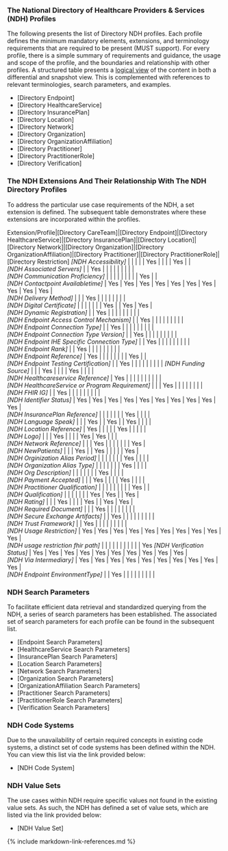 ### The National Directory of Healthcare Providers & Services (NDH) Profiles
The following presents the list of Directory NDH profiles. Each profile defines the minimum mandatory elements, extensions, and terminology requirements that are required to be present (MUST support). For every profile, there is a simple summary of  requirements and guidance, the usage and scope of the profile, and the boundaries and relationship with other profiles. A structured table presents a [logical view](https://hl7.org/fhir/R4/formats.html#table) of the content in both a differential and snapshot view. This is complemented with references to relevant terminologies, search parameters, and examples.

* [Directory Endpoint]
* [Directory HealthcareService]
* [Directory InsurancePlan]
* [Directory Location]
* [Directory Network]
* [Directory Organization]
* [Directory OrganizationAffiliation]
* [Directory Practitioner]
* [Directory PractitionerRole]
* [Directory Verification]

### The NDH Extensions And Their Relationship With The NDH Directory Profiles
To address the particular use case requirements of the NDH, a set extension is defined. The subsequent table demonstrates where these extensions are incorporated within the profiles.
<style>
    th{border: solid 2px lightgrey;}
    td{border: solid 2px lightgrey;}
</style>

Extension/Profile|[Directory CareTeam]|[Directory Endpoint]|[Directory HealthcareService]|[Directory InsurancePlan]|[Directory Location]|[Directory Network]|[Directory Organization]|[Directory OrganizationAffiliation]|[Directory Practitioner]|[Directory PractitionerRole]|[Directory Restriction]
*[NDH Accessibility]*                            |     |     |     |     | Yes |     |     |     | Yes |     |     
*[NDH Associated Servers]*                       |     | Yes |     |     |     |     |     |     |     |     |        
*[NDH Communication Proficiency]*                |     |     |     |     |     |     |     |     | Yes |     |     
*[NDH Contactpoint Availabletime]*               | Yes | Yes | Yes | Yes | Yes | Yes | Yes | Yes | Yes | Yes |     
*[NDH Delivery Method]*                          |     |     | Yes |     |     |     |     |     |     |     |     
*[NDH Digital Certificate]*                      |     |     |     |     |     |     | Yes |     | Yes | Yes |     
*[NDH Dynamic Registration]*                     |     | Yes |     |     |     |     |     |     |     |     |     
*[NDH Endpoint Access Control Mechanism]*        |     | Yes |     |     |     |     |     |     |     |     |     
*[NDH Endpoint Connection Type]*                 |     | Yes |     |     |     |     |     |     |     |     |     
*[NDH Endpoint Connection Type Version]*         |     | Yes |     |     |     |     |     |     |     |     |     
*[NDH Endpoint IHE Specific Connection Type]*    |     | Yes |     |     |     |     |     |     |     |     |     
*[NDH Endpoint Rank]*                            |     | Yes |     |     |     |     |     |     |     |     |     
*[NDH Endpoint Reference]*                       | Yes |     |     |     |     |     |     |     | Yes |     |      
*[NDH Endpoint Testing Certification]*           |     | Yes |     |     |     |     |     |     |     |     |
*[NDH Funding Source]*                           |     |     | Yes |     |     |     | Yes |     |     |     |     
*[NDH Healthcareservice Reference]*              | Yes |     |     |     |     |     |     |     |     |     |     
*[NDH HealthcareService or Program Requirement]* |     |     | Yes |     |     |     |     |     |     |     |     
*[NDH FHIR IG]*                                  |     | Yes |     |     |     |     |     |     |     |     |     
*[NDH Identifier Status]*                        | Yes | Yes | Yes | Yes | Yes | Yes | Yes | Yes | Yes | Yes |     
*[NDH InsurancePlan Reference]*                  |     |     |     |     |     |     | Yes |     |     |     |     
*[NDH Language Speak]*                           |     |     | Yes |     | Yes |     | Yes |     |     |     |     
*[NDH Location Reference]*                       | Yes |     |     |     |     | Yes |     |     |     |     |     
*[NDH Logo]*                                     |     |     | Yes |     |     |     | Yes | Yes |     |     |     
*[NDH Network Reference]*                        |     |     | Yes |     |     |     |     |     |     | Yes |     
*[NDH NewPatients]*                              |     |     | Yes |     | Yes |     |     |     |     | Yes |     
*[NDH Orginization Alias Period]*                |     |     |     |     |     |     | Yes |     |     |     |     
*[NDH Organization Alias Type]*                  |     |     |     |     |     |     | Yes |     |     |     |     
*[NDH Org Description]*                          |     |     |     |     |     |     | Yes |     |     |     |     
*[NDH Payment Accepted]*                         |     |     | Yes |     |     |     | Yes |     |     |     |     
*[NDH Practitioner Qualification]*               |     |     |     |     |     |     |     |     | Yes |     |     
*[NDH Qualification]*                            |     |     |     |     |     |     | Yes | Yes |     | Yes |     
*[NDH Rating]*                                   |     |     | Yes |     |     |     | Yes |     | Yes | Yes |     
*[NDH Required Document]*                        |     |     | Yes |     |     |     |     |     |     |     |     
*[NDH Secure Exchange Artifacts]*                |     | Yes |     |     |     |     |     |     |     |     |     
*[NDH Trust Framework]*                          |     | Yes |     |     |     |     |     |     |     |     |     
*[NDH Usage Restriction]*                        | Yes | Yes | Yes | Yes | Yes | Yes | Yes | Yes | Yes | Yes |     
*[NDH usage restriction fhir path]*              |     |     |     |     |     |     |     |     |     |     | Yes 
*[NDH Verification Status]*                      | Yes | Yes | Yes | Yes | Yes | Yes | Yes | Yes | Yes | Yes |     
*[NDH Via Intermediary]*                         | Yes | Yes | Yes | Yes | Yes | Yes | Yes | Yes | Yes | Yes |     
*[NDH Endpoint EnvironmentType]*                 |     | Yes |     |     |     |     |     |     |     |     |


### NDH Search Parameters
To facilitate efficient data retrieval and standardized querying from the NDH, a series of search parameters has been established. The associated set of search parameters for each profile can be found in the subsequent list.

* [Endpoint Search Parameters]
* [HealthcareService Search Parameters]
* [InsurancePlan Search Parameters]
* [Location Search Parameters]
* [Network Search Parameters]
* [Organization Search Parameters]
* [OrganizationAffiliation Search Parameters]
* [Practitioner Search Parameters]
* [PractitionerRole Search Parameters]
* [Verification Search Parameters]

### NDH Code Systems
Due to the unavailability of certain required concepts in existing code systems, a distinct set of code systems has been defined within the NDH. You can view this list via the link provided below:
* [NDH Code System]


### NDH Value Sets
The use cases within NDH require specific values not found in the existing value sets. As such, the NDH has defined a set of value sets, which are listed via the link provided below:
* [NDH Value Set]

{% include markdown-link-references.md %}